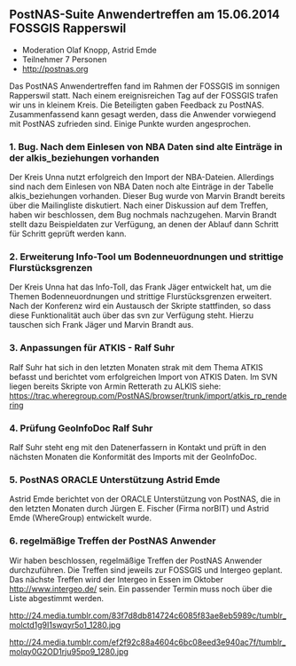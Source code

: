 ## PostNAS-Suite Anwendertreffen am 15.06.2014 FOSSGIS Rapperswil


 - Moderation Olaf Knopp, Astrid Emde
 - Teilnehmer 7 Personen
 - http://postnas.org

Das PostNAS Anwendertreffen fand im Rahmen der FOSSGIS im sonnigen Rapperswil statt. Nach einem ereignisreichen Tag auf der FOSSGIS trafen wir uns in kleinem Kreis. Die Beteiligten gaben Feedback zu PostNAS. Zusammenfassend kann gesagt werden, dass die Anwender vorwiegend mit PostNAS zufrieden sind. Einige Punkte wurden angesprochen.



### 1. Bug. Nach dem Einlesen von NBA Daten sind alte Einträge in der alkis_beziehungen vorhanden 

Der Kreis Unna nutzt erfolgreich den Import der NBA-Dateien. Allerdings sind nach dem Einlesen von NBA Daten noch alte Einträge in der Tabelle alkis_beziehungen vorhanden. Dieser Bug wurde von Marvin Brandt bereits über die Mailingliste diskutiert. Nach einer Diskussion auf dem Treffen, haben wir beschlossen, dem Bug nochmals nachzugehen. Marvin Brandt stellt dazu Beispieldaten zur Verfügung, an denen der Ablauf dann Schritt für Schritt geprüft werden kann.



### 2. Erweiterung Info-Tool um Bodenneuordnungen und strittige Flurstücksgrenzen 

Der Kreis Unna hat das Info-Toll, das Frank Jäger entwickelt hat, um die Themen Bodenneuordnungen und strittige Flurstücksgrenzen erweitert. Nach der Konferenz wird ein Austausch der Skripte stattfinden, so dass diese Funktionalität auch über das svn zur Verfügung steht. Hierzu tauschen sich Frank Jäger und Marvin Brandt aus.



### 3. Anpassungen für ATKIS - Ralf Suhr

Ralf Suhr hat sich in den letzten Monaten strak mit dem Thema ATKIS befasst und berichtet vom erfolgreichen Import von ATKIS Daten.
Im SVN liegen bereits Skripte von Armin Retterath zu ALKIS siehe: https://trac.wheregroup.com/PostNAS/browser/trunk/import/atkis_rp_rendering



### 4. Prüfung GeoInfoDoc Ralf Suhr 

Ralf Suhr steht eng mit den Datenerfassern in Kontakt und prüft in den nächsten Monaten die Konformität des Imports  mit der GeoInfoDoc.



### 5. PostNAS ORACLE Unterstützung Astrid Emde

Astrid Emde berichtet von der ORACLE Unterstützung von PostNAS, die in den letzten Monaten durch Jürgen E. Fischer (Firma norBIT) und Astrid Emde (WhereGroup) entwickelt wurde.


### 6. regelmäßige Treffen der PostNAS Anwender 
Wir haben beschlossen, regelmäßige Treffen der PostNAS Anwender durchzuführen. Die Treffen sind jeweils zur FOSSGIS und Intergeo geplant. Das nächste Treffen wird der Intergeo in Essen im Oktober http://www.intergeo.de/ sein. Ein passender Termin muss noch über die Liste abgestimmt werden.

http://24.media.tumblr.com/83f7d8db814724c6085f83ae8eb5989c/tumblr_molctd1g9I1swqyr5o1_1280.jpg

http://24.media.tumblr.com/ef2f92c88a4604c6bc08eed3e940ac7f/tumblr_molqy0G2OD1rju95po9_1280.jpg
